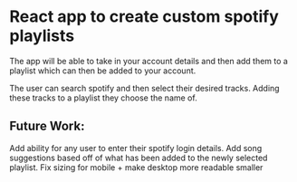 # React app to create custom spotify playlists

The app will be able to take in your account details and then add them to a playlist which can then be added to your account.

The user can search spotify and then select their desired tracks. Adding these tracks to a playlist they choose the name of.


## Future Work:
Add ability for any user to enter their spotify login details.
Add song suggestions based off of what has been added to the newly selected playlist.
Fix sizing for mobile + make desktop more readable smaller